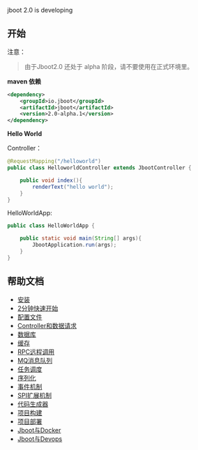 jboot 2.0 is developing


## 开始

注意：
> 由于Jboot2.0 还处于 alpha 阶段，请不要使用在正式环境里。 

**maven 依赖**

```xml
<dependency>
    <groupId>io.jboot</groupId>
    <artifactId>jboot</artifactId>
    <version>2.0-alpha.1</version>
</dependency>
```

**Hello World**

Controller：

```java
@RequestMapping("/helloworld")
public class HelloworldController extends JbootController {

    public void index(){
        renderText("hello world");
    }
}
```

HelloWorldApp:

```java
public class HelloWorldApp {

    public static void main(String[] args){
        JbootApplication.run(args);
    }
}
```


## 帮助文档

- [安装](./)
- [2分钟快速开始](./)
- [配置文件](./)
- [Controller和数据请求](./)
- [数据库](./)
- [缓存](./)
- [RPC远程调用](./)
- [MQ消息队列](./)
- [任务调度](./)
- [序列化](./)
- [事件机制](./)
- [SPI扩展机制](./)
- [代码生成器](./)
- [项目构建](./)
- [项目部署](./)
- [Jboot与Docker](./)
- [Jboot与Devops](./)